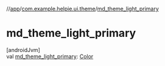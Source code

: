 //[app](../../index.md)/[com.example.helpie.ui.theme](index.md)/[md_theme_light_primary](md_theme_light_primary.md)

# md_theme_light_primary

[androidJvm]\
val [md_theme_light_primary](md_theme_light_primary.md): [Color](https://developer.android.com/reference/kotlin/androidx/compose/ui/graphics/Color.html)
